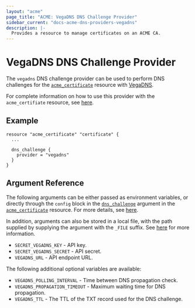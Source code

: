 ```yaml
---
layout: "acme"
page_title: "ACME: VegaDNS DNS Challenge Provider"
sidebar_current: "docs-acme-dns-providers-vegadns"
description: |-
  Provides a resource to manage certificates on an ACME CA.
---
```


# VegaDNS DNS Challenge Provider

The `vegadns` DNS challenge provider can be used to perform DNS challenges for
the [`acme_certificate`][resource-acme-certificate] resource with
[VegaDNS][provider-service-page].

[resource-acme-certificate]: /docs/providers/acme/r/certificate.html
[provider-service-page]: https://github.com/shupp/VegaDNS-API

For complete information on how to use this provider with the `acme_certifiate`
resource, see [here][resource-acme-certificate-dns-challenges].

[resource-acme-certificate-dns-challenges]: /docs/providers/acme/r/certificate.html#using-dns-challenges

## Example

```hcl
resource "acme_certificate" "certificate" {
  ...

  dns_challenge {
    provider = "vegadns"
  }
}
```

## Argument Reference

The following arguments can be either passed as environment variables, or
directly through the `config` block in the
[`dns_challenge`][resource-acme-certificate-dns-challenge-arg] argument in the
[`acme_certificate`][resource-acme-certificate] resource. For more details, see
[here][resource-acme-certificate-dns-challenges].

[resource-acme-certificate-dns-challenge-arg]: /docs/providers/acme/r/certificate.html#dns_challenge

In addition, arguments can also be stored in a local file, with the path
supplied by supplying the argument with the `_FILE` suffix. See
[here][acme-certificate-file-arg-example] for more information.

[acme-certificate-file-arg-example]: /docs/providers/acme/r/certificate.html#using-variable-files-for-provider-arguments

* `SECRET_VEGADNS_KEY` - API key.
* `SECRET_VEGADNS_SECRET` - API secret.
* `VEGADNS_URL` - API endpoint URL.

The following additional optional variables are available:

* `VEGADNS_POLLING_INTERVAL` - Time between DNS propagation check.
* `VEGADNS_PROPAGATION_TIMEOUT` - Maximum waiting time for DNS propagation.
* `VEGADNS_TTL` - The TTL of the TXT record used for the DNS challenge.



